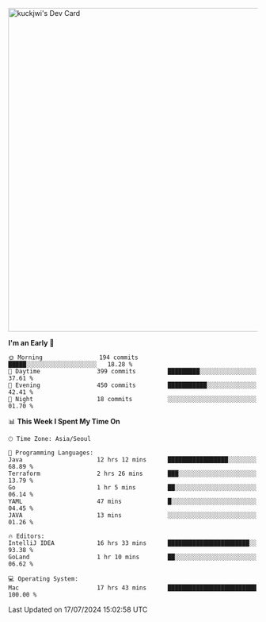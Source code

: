 <a href="https://app.daily.dev/kuckhwancho"><img src="https://api.daily.dev/devcards/v2/efef39c8028947428b3c0b486b9cd9b6.png?r=iz2&type=wide" width="652" alt="kuckjwi's Dev Card"/></a>

<!--START_SECTION:waka-->
**I'm an Early 🐤** 

```text
🌞 Morning                194 commits         █████░░░░░░░░░░░░░░░░░░░░   18.28 % 
🌆 Daytime                399 commits         █████████░░░░░░░░░░░░░░░░   37.61 % 
🌃 Evening                450 commits         ███████████░░░░░░░░░░░░░░   42.41 % 
🌙 Night                  18 commits          ░░░░░░░░░░░░░░░░░░░░░░░░░   01.70 % 
```


📊 **This Week I Spent My Time On** 

```text
🕑︎ Time Zone: Asia/Seoul

💬 Programming Languages: 
Java                     12 hrs 12 mins      █████████████████░░░░░░░░   68.89 % 
Terraform                2 hrs 26 mins       ███░░░░░░░░░░░░░░░░░░░░░░   13.79 % 
Go                       1 hr 5 mins         ██░░░░░░░░░░░░░░░░░░░░░░░   06.14 % 
YAML                     47 mins             █░░░░░░░░░░░░░░░░░░░░░░░░   04.45 % 
JAVA                     13 mins             ░░░░░░░░░░░░░░░░░░░░░░░░░   01.26 % 

🔥 Editors: 
IntelliJ IDEA            16 hrs 33 mins      ███████████████████████░░   93.38 % 
GoLand                   1 hr 10 mins        ██░░░░░░░░░░░░░░░░░░░░░░░   06.62 % 

💻 Operating System: 
Mac                      17 hrs 43 mins      █████████████████████████   100.00 % 
```


 Last Updated on 17/07/2024 15:02:58 UTC
<!--END_SECTION:waka-->
